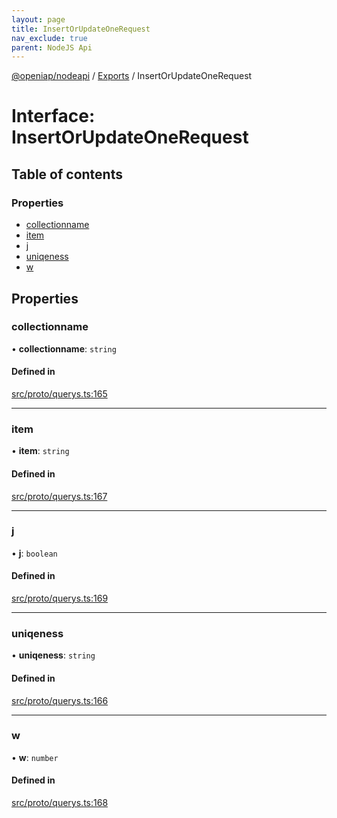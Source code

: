 ```yaml
---
layout: page
title: InsertOrUpdateOneRequest
nav_exclude: true
parent: NodeJS Api
---
```

[@openiap/nodeapi](../README.html) / [Exports](../modules.html) / InsertOrUpdateOneRequest

# Interface: InsertOrUpdateOneRequest

## Table of contents

### Properties

- [collectionname](InsertOrUpdateOneRequest.html#collectionname)
- [item](InsertOrUpdateOneRequest.html#item)
- [j](InsertOrUpdateOneRequest.html#j)
- [uniqeness](InsertOrUpdateOneRequest.html#uniqeness)
- [w](InsertOrUpdateOneRequest.html#w)

## Properties

### collectionname

• **collectionname**: `string`

#### Defined in

[src/proto/querys.ts:165](https://github.com/openiap/nodeapi/blob/a6b5438/src/proto/querys.ts#L165)

___

### item

• **item**: `string`

#### Defined in

[src/proto/querys.ts:167](https://github.com/openiap/nodeapi/blob/a6b5438/src/proto/querys.ts#L167)

___

### j

• **j**: `boolean`

#### Defined in

[src/proto/querys.ts:169](https://github.com/openiap/nodeapi/blob/a6b5438/src/proto/querys.ts#L169)

___

### uniqeness

• **uniqeness**: `string`

#### Defined in

[src/proto/querys.ts:166](https://github.com/openiap/nodeapi/blob/a6b5438/src/proto/querys.ts#L166)

___

### w

• **w**: `number`

#### Defined in

[src/proto/querys.ts:168](https://github.com/openiap/nodeapi/blob/a6b5438/src/proto/querys.ts#L168)
